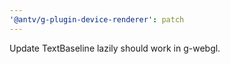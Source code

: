 ```yaml
---
'@antv/g-plugin-device-renderer': patch
---
```


Update TextBaseline lazily should work in g-webgl.
